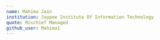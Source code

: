 ```yaml
---
name: Mahima Jain
institution: Jaypee Institute Of Information Technology
quote: Mischief Managed
github_user: Mahima1
---
```


